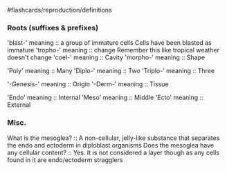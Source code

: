#flashcards/reproduction/definitions 
### Roots (suffixes & prefixes)
'blast-' meaning :: a group of immature cells
	Cells have been blasted as immature
'tropho-' meaning :: change
	Remember this like tropical weather doesn't change
'coel-' meaning :: Cavity
'morpho-' meaning :: Shape

'Poly' meaning :: Many
'Diplo-' meaning :: Two
'Triplo-' meaning :: Three

'-Genesis-' meaning :: Origin
'-Derm-' meaning :: Tissue

'Endo' meaning :: Internal
'Meso' meaning :: Middle
'Ecto' meaning :: External

### Misc.

What is the mesoglea? :: A non-cellular, jelly-like substance that separates the endo and ectoderm in diploblast organisms
Does the mesoglea have any cellular content? :: Yes. It is not considered a layer though as any cells found in it are endo/ectoderm stragglers 
<!--SR:!2023-11-30,3,250-->